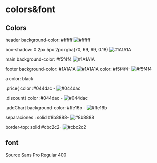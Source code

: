 # colors&font

## Colors

header background-color: #ffffff ![#ffffff ](https://via.placeholder.com/15/#1A1A1A/000000?text=+)

box-shadow: 0 2px 5px 2px rgba(70, 69, 69, 0.18) ![#1A1A1A](https://via.placeholder.com/15/#1A1A1A/000000?text=+)

main background-color: #f5f4f4 ![#1A1A1A](https://via.placeholder.com/15/#1A1A1A/000000?text=+)

footer background-color: #1A1A1A ![#1A1A1A](https://via.placeholder.com/15/#1A1A1A/000000?text=+)
       color: #f5f4f4- ![#f5f4f4](https://via.placeholder.com/15/#f5f4f4/000000?text=+)

a color: black

.price{
    color :#044dac - ![#044dac](https://via.placeholder.com/15/044dac/000000?text=+)

.discount{
    color :#044dac - ![#044dac](https://via.placeholder.com/15/044dac/000000?text=+)

.addChart
    background-color: #ffe16b - ![#ffe16b](https://via.placeholder.com/15/ffe16b/000000?text=+)

separaciones : solid #8b8888- ![#8b8888](https://via.placeholder.com/15/8b8888/000000?text=+)

border-top: solid #cbc2c2- ![#cbc2c2](https://via.placeholder.com/15/cbc2c2/000000?text=+)

## font
Source Sans Pro
Regular 400
